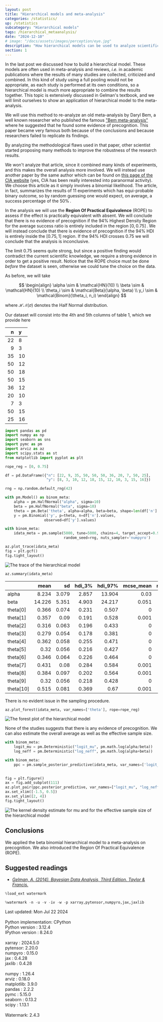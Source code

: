 ```yaml
---
layout: post
title: "Hierarchical models and meta-analysis"
categories: /statistics/
up: /statistics
subcategory: "Hierarchical models"
tags: /hierarchical_metaanalysis/
date: "2024-12-10"
# image: "/docs/assets/images/perception/eye.jpg"
description: "How hierarchical models can be used to analyze scientific literature"
section: 1
---
```


In the last post we discussed how to build a hierarchical model.
These models are often used in meta-analysis and reviews,
*i.e.* in academic publications where the results of many studies are collected,
criticized and combined.
In this kind of study using a full pooling would not be appropriate,
as each study is performed at its own conditions,
so a hierarchical model is much more appropriate to combine the results together.
This topic is extensively discussed in Gelman's textbook,
and we will limit ourselves to show an application of hierarchical model
to the meta-analysis.

We will use this method to re-analyze an old meta-analysis by Daryl Bem,
a well known researcher who published the famous 
["Bem meta-analysis"](https://www.ncbi.nlm.nih.gov/pmc/articles/PMC4706048/)
where he suggested that he found some evidence of precognition.
This paper became very famous both because of the conclusions
and because researchers failed to replicate its findings.

By analyzing the methodological flaws used in that paper,
other scientist started proposing many methods to improve
the robustness of the research results.

We won't analyze that article, since it combined many kinds of experiments,
and this makes the overall analysis more involved. We will instead use
another paper by the same author which can be found
on [this page of the CIA website](https://www.cia.gov/readingroom/docs/CIA-RDP96-00789R003200110001-4.pdf) (yes, CIA has been really interested into paranormal
activity).
We choose this article as it simply involves a binomial likelihood.
The article, in fact, summarizes the results of 11 experiments
which has equi-probable binary outcome, so by random guessing one
would expect, on average, a success percentage of the $50\%\,.$

In the analysis we will use the **Region Of Practical Equivalence** (ROPE)
to assess if the effect is practically equivalent with absent.
We will conclude that there is no evidence of precognition if the
$94\%$ Highest Density Region for the average success ratio
is entirely included in the region $[0, 0.75]\,.$
We will instead conclude that there is evidence of precognition
if the $94\%$ HDI is entirely inside the $[0.75, 1]$ region.
If the $94\%$ HDI crosses 0.75 we will conclude that the analysis is inconclusive.

The limit 0.75 seems quite strong, but since a positive finding
would contradict the current scientific knowledge, we require a strong evidence
in order to get a positive result.
Notice that the ROPE choice must be done *before* the dataset is seen,
otherwise we could tune the choice on the data.


As before, we will take

$$
\begin{align}
\alpha \sim & \mathcal{HN}(10)
\\
\beta \sim & \mathcal{HN}(10)
\\
\theta_i \sim & \mathcal{Beta}(\alpha, \beta)
\\
y_i \sim & \mathcal{Binom}(\theta_i, n_i)
\end{align}
$$

where $\mathcal{HN}(\sigma)$ denotes the Half Normal distribution.

Our dataset will consist into the 4th and 5th columns of table 1, which we provide
here

|   n |   y |
|----:|:----|
|  22 |   8 |
|   9 |   3 |
|  35 |  10 |
|  50 |  12 |
|  50 |  18 |
|  50 |  15 |
|  36 |  12 |
|  20 |  10 |
|   7 |   3 |
|  50 |  15 |
|  25 |  16 |

```python
import pandas as pd
import numpy as np
import seaborn as sns
import pymc as pm
import arviz as az
import scipy.stats as st
from matplotlib import pyplot as plt

rope_reg = [0, 0.75]

df = pd.DataFrame({"n": [22, 9, 35, 50, 50, 50, 36, 20, 7, 50, 25], 
                   "y": [8, 3, 10, 12, 18, 15, 12, 10, 3, 15, 16]})

rng = np.random.default_rng(42)

with pm.Model() as binom_meta:
    alpha = pm.HalfNormal("alpha", sigma=10)
    beta = pm.HalfNormal("beta", sigma=10)
    theta = pm.Beta('theta', alpha=alpha, beta=beta, shape=len(df['n'].values))
    y = pm.Binomial('y', p=theta, n=df['n'].values,
                  observed=df['y'].values)

with binom_meta:
    idata_meta = pm.sample(5000, tune=5000, chains=4, target_accept=0.98,
                           random_seed=rng, nuts_sampler='numpyro')

az.plot_trace(idata_meta)
fig = plt.gcf()
fig.tight_layout()
```

![The trace of the hierarchical model](/docs/assets/images/statistics/hierarchical_meta/trace.webp)

```python
az.summary(idata_meta)
```

|           |   mean |    sd |   hdi_3% |   hdi_97% |   mcse_mean |   mcse_sd |   ess_bulk |   ess_tail |   r_hat |
|:----------|-------:|------:|---------:|----------:|------------:|----------:|-----------:|-----------:|--------:|
| alpha     |  8.234 | 3.079 |    2.857 |    13.904 |       0.03  |     0.021 |       9818 |      11696 |       1 |
| beta      | 14.226 | 5.351 |    4.903 |    24.217 |       0.051 |     0.036 |      10128 |      10807 |       1 |
| theta[0]  |  0.366 | 0.074 |    0.231 |     0.507 |       0     |     0     |      23085 |      15421 |       1 |
| theta[1]  |  0.357 | 0.09  |    0.191 |     0.528 |       0.001 |     0     |      22702 |      13380 |       1 |
| theta[2]  |  0.316 | 0.063 |    0.196 |     0.433 |       0     |     0     |      23299 |      13816 |       1 |
| theta[3]  |  0.279 | 0.054 |    0.178 |     0.381 |       0     |     0     |      23776 |      14155 |       1 |
| theta[4]  |  0.362 | 0.058 |    0.255 |     0.471 |       0     |     0     |      23117 |      14252 |       1 |
| theta[5]  |  0.32  | 0.056 |    0.216 |     0.427 |       0     |     0     |      24735 |      14446 |       1 |
| theta[6]  |  0.346 | 0.064 |    0.226 |     0.464 |       0     |     0     |      25809 |      14362 |       1 |
| theta[7]  |  0.431 | 0.08  |    0.284 |     0.584 |       0.001 |     0     |      22630 |      14849 |       1 |
| theta[8]  |  0.384 | 0.097 |    0.202 |     0.564 |       0.001 |     0     |      24538 |      13129 |       1 |
| theta[9]  |  0.32  | 0.056 |    0.218 |     0.428 |       0     |     0     |      23604 |      15030 |       1 |
| theta[10] |  0.515 | 0.081 |    0.369 |     0.67  |       0.001 |     0     |      20264 |      14867 |       1 |

There is no evident issue in the sampling procedure.

```python
az.plot_forest(idata_meta, var_names=['theta'], rope=rope_reg)
```

![The forest plot of the hierarchical model](/docs/assets/images/statistics/hierarchical_meta/forest.webp)


None of the studies suggests that there is any evidence of precognition.
We can also estimate the overall average as well as the effective sample
size.

```python
with binom_meta:
    logit_mu = pm.Deterministic("logit_mu", pm.math.log(alpha/beta))
    log_neff = pm.Deterministic("log_neff", pm.math.log(alpha+beta))

with binom_meta:
    ppc = pm.sample_posterior_predictive(idata_meta, var_names=['logit_mu', 'log_neff'])
    
    
fig = plt.figure()
ax = fig.add_subplot(111)
az.plot_pair(ppc.posterior_predictive, var_names=["logit_mu", "log_neff"], kind="kde", ax=ax)
ax.set_xlim([-1.5, 0.5])
ax.set_ylim([2, 4])
fig.tight_layout()
```

![The kernel density estimate for mu and for the effective sample size of the hierarchical model](/docs/assets/images/statistics/hierarchical_meta/kde.webp)

## Conclusions

We applied the beta binomial hierarchical model to a meta-analysis on
precognition. We also introduced the Region Of Practical Equivalence (ROPE).


## Suggested readings
- <cite><a href="http://www.stat.columbia.edu/~gelman/book/BDA3.pdf">Gelman, A. (2014). Bayesian Data Analysis, Third Edition. Taylor & Francis.</a></cite>

```python
%load_ext watermark
```

```python
%watermark -n -u -v -iv -w -p xarray,pytensor,numpyro,jax,jaxlib
```

<div class="code">
Last updated: Mon Jul 22 2024
<br>

<br>
Python implementation: CPython
<br>
Python version       : 3.12.4
<br>
IPython version      : 8.24.0
<br>

<br>
xarray  : 2024.5.0
<br>
pytensor: 2.20.0
<br>
numpyro : 0.15.0
<br>
jax     : 0.4.28
<br>
jaxlib  : 0.4.28
<br>

<br>
numpy     : 1.26.4
<br>
arviz     : 0.18.0
<br>
matplotlib: 3.9.0
<br>
pandas    : 2.2.2
<br>
pymc      : 5.15.0
<br>
seaborn   : 0.13.2
<br>
scipy     : 1.13.1
<br>

<br>
Watermark: 2.4.3
<br>
</div>
